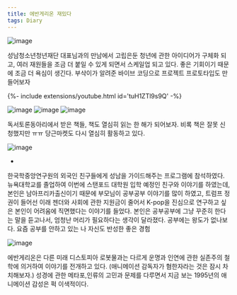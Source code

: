 ```yaml
---
title: 에반게리온 재밌다
tags: Diary
---
```


![image](/assets/images/250714_1.jpeg)

 성남청소년청년재단 대표님과의 만남에서 고립은둔 청년에 관한 아이디어가 구체화 되고, 여러 재원들을 조금 더 붙일 수 있게 되면서 스케일업 되고 있다. 좋은 기회이기 때문에 조금 더 욕심이 생긴다. 부삭이가 알려준 바이브 코딩으로 프로젝트 프로토타입도 만들어보자 

<div>{%- include extensions/youtube.html id='tuH1ZTl9s9Q' -%}</div>

![image](/assets/images/250714_3.jpeg)
![image](/assets/images/250714_4.jpeg)
![image](/assets/images/250714_5.png)

독서토론동아리에서 받은 책들, 책도 열심히 읽는 한 해가 되어보자. 비록 책은 잘못 신청했지만 ㅠㅠ 당근마켓도 다시 열심히 활동하고 있다.

![image](/assets/images/250714_6.png)

+
한국학중앙연구원의 외국인 친구들에게 성남을 가이드해주는 프로그램에 참석하였다. 뉴욕대학교를 졸업하여 이번에 스탠포드 대학원 입학 예정인 친구와 이야기를 하였는데, 본인은 남아프리카출신이기 때문에 부모님이 공부공부 이야기를 많이 하였고, 트럼프 정권이 들어선 이래 젠더와 사회에 관한 지원금이 줄어서 K-pop을 진심으로 연구하고 싶은 본인이 어려움에 직면했다는 이야기를 들었다. 본인은 공부공부에 그냥 꾸준히 한다는 말을 듣고나서, 엄청난 머리가 필요하다는 생각이 달라졌다. 공부에는 왕도가 없나보다. 요즘 공부를 안하고 있는 나 자신도 반성한 좋은 경험

![image](/assets/images/250714_7.jpeg)

에반게리온은 다른 미래 디스토피아 로봇물과는 다르게 운명과 인연에 관한 실존주의 철학에 의거하여 이야기를 전개하고 있다. (애니메이션 감독자가 혐한자라는 것은 잠시 차치해보자.) 성경에 관한 메타포,인류의 고민과 문제를 다루면서 지금 보는 1995년의 애니메이션 감성은 퍽 이색적이다.